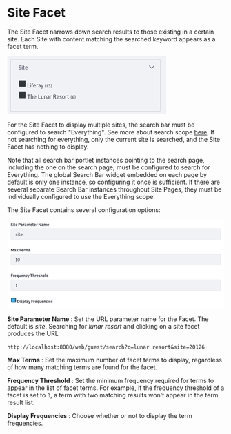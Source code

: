 # Site Facet [](id=site-facet)

The Site Facet narrows down search results to those existing in a certain site.
Each Site with content matching the searched keyword appears as a facet term.

![Figure 1: Each Site with matching content is a facet term.](../../../images/search-site-facet.png)

For the Site Facet to display multiple sites, the search bar must be configured
to search "Everything". See more about search scope
[here](/discover/portal/-/knowledge_base/7-1/searching-for-assets#configuring-the-search-bar).
If not searching for everything, only the current site is searched, and the Site
Facet has nothing to display.

Note that all search bar portlet instances pointing to the search page,
including the one on the search page, must be configured to search for
Everything. The global Search Bar widget embedded on each page by default is
only one instance, so configuring it once is sufficient. If there are
several separate Search Bar instances throughout Site Pages, they must be
individually configured to use the Everything scope. 

The Site Facet contains several configuration options:

![Figure 2: The Site Facet is configurable.](../../../images/search-site-facet-config.png)

**Site Parameter Name**
: Set the URL parameter name for the Facet. The default is *site*. Searching for
*lunar resort* and clicking on a site facet produces the URL

    http://localhost:8080/web/guest/search?q=lunar resort&site=20126

**Max Terms**
: Set the maximum number of facet terms to display, regardless of how many
matching terms are found for the facet.

**Frequency Threshold**
: Set the minimum frequency required for terms to appear in the list of facet
terms. For example, if the frequency threshold of a facet is set to `3`, a term
with two matching results won't appear in the term result list.

**Display Frequencies**
: Choose whether or not to display the term frequencies.




